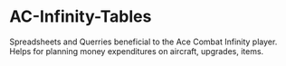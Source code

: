# AC-Infinity-Tables

Spreadsheets and Querries beneficial to the Ace Combat Infinity player.
Helps for planning money expenditures on aircraft, upgrades, items.
